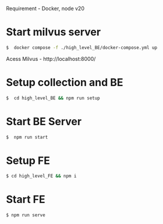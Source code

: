 Requirement - Docker, node v20

# Start milvus server
```bash
$  docker compose -f ./high_level_BE/docker-compose.yml up
```
Acess Milvus - http://localhost:8000/

# Setup collection and BE
```bash
$  cd high_level_BE && npm run setup 
```

# Start BE Server
```bash
$  npm run start 
```

# Setup FE
```bash
$ cd high_level_FE && npm i
```

# Start FE
```bash
$ npm run serve
```
